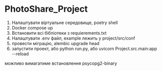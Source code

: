 # PhotoShare_Project

1. Налаштувати віртуальне середовище, poetry shell
2. Docker compose up
3. Встановити всі бібліотеки з requierements.txt
4. Налаштувати .env файл, example лежить у project/src/conf
5. провести міграцію, alembic upgrade head
6. запустити проект, або python run.py, або uvicorn Project.src.main:app --reload

  можливо вимагатиме встановлення 
  psycopg2-binary
